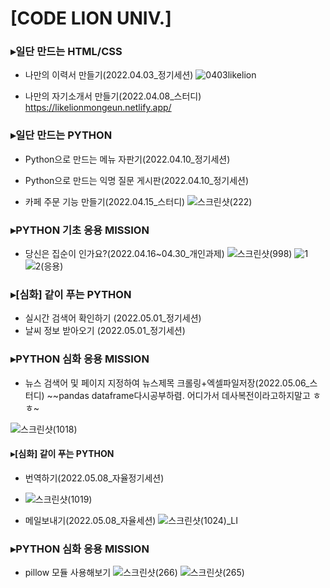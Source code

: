 # [CODE LION UNIV.] 
### ▸일단 만드는 HTML/CSS
*  나만의 이력서 만들기(2022.04.03_정기세션)
![0403likelion](https://user-images.githubusercontent.com/87985590/161415723-0a40d80f-95bf-48ed-abb9-afde86592954.png)

* 나만의 자기소개서 만들기(2022.04.08_스터디)
https://likelionmongeun.netlify.app/

### ▸일단 만드는 PYTHON
* Python으로 만드는 메뉴 자판기(2022.04.10_정기세션)
* Python으로 만드는 익명 질문 게시판(2022.04.10_정기세션)

* 카페 주문 기능 만들기(2022.04.15_스터디)
![스크린샷(222)](https://user-images.githubusercontent.com/87985590/163592403-9a7635b6-593f-4857-93a7-9e89aab126d1.png)

### ▸PYTHON 기초 응용 MISSION
* 당신은 집순이 인가요?(2022.04.16~04.30_개인과제)
![스크린샷(998)](https://user-images.githubusercontent.com/87985590/166109528-45bf2cc6-6dfb-42a6-ad53-ea8a14e20829.png)
![1](https://user-images.githubusercontent.com/87985590/166109483-11481b01-0c63-4bf4-98a5-38d32502eb12.png)
![2(응용)](https://user-images.githubusercontent.com/87985590/166109487-11e2334e-b8f3-4a38-83c3-ec3bed5ba660.png)


### ▸[심화] 같이 푸는 PYTHON
* 실시간 검색어 확인하기 (2022.05.01_정기세션)
* 날씨 정보 받아오기 (2022.05.01_정기세션)

### ▸PYTHON 심화 응용 MISSION
* 뉴스 검색어 및 페이지 지정하여 뉴스제목 크롤링+엑셀파일저장(2022.05.06_스터디)
 ~~pandas dataframe다시공부하렴. 어디가서 데사복전이라고하지말고 ㅎㅎ~
 
 ![스크린샷(1018)](https://user-images.githubusercontent.com/87985590/167291548-e54b6601-f848-496b-8de6-4243382b4e0a.png)


#### ▸[심화] 같이 푸는 PYTHON
* 번역하기(2022.05.08_자율정기세션)
* ![스크린샷(1019)](https://user-images.githubusercontent.com/87985590/167291559-1e1cbfdd-9953-4304-8dfc-edbf58a770e1.png)

* 메일보내기(2022.05.08_자율세션)
![스크린샷(1024)_LI](https://user-images.githubusercontent.com/87985590/167291600-19092c58-2380-4688-a1af-3ad4df39ba0b.jpg)

### ▸PYTHON 심화 응용 MISSION
* pillow 모듈 사용해보기
 ![스크린샷(266)](https://user-images.githubusercontent.com/87985590/168277679-dc96c148-b811-4042-b476-04ac16c36d97.png)
 ![스크린샷(265)](https://user-images.githubusercontent.com/87985590/168277527-31994f0b-2ba9-4cab-9eb7-42712c7589f5.png)

